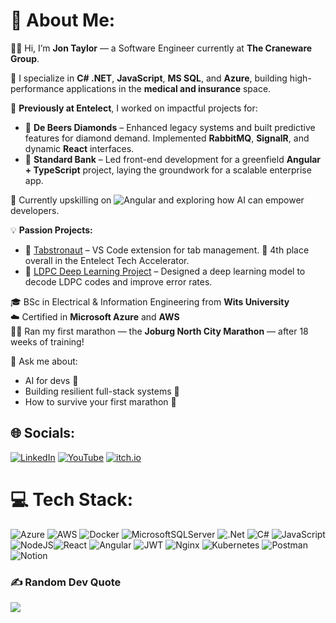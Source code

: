 # 💫 About Me:

👋🏻 Hi, I’m **Jon Taylor** — a Software Engineer currently at **The Craneware Group**.

🧠 I specialize in **C# .NET**, **JavaScript**, **MS SQL**, and **Azure**, building high-performance applications in the **medical and insurance** space.

💼 **Previously at Entelect**, I worked on impactful projects for:
- 💎 **De Beers Diamonds** – Enhanced legacy systems and built predictive features for diamond demand. Implemented **RabbitMQ**, **SignalR**, and dynamic **React** interfaces.
- 🏦 **Standard Bank** – Led front-end development for a greenfield **Angular + TypeScript** project, laying the groundwork for a scalable enterprise app.

🌱 Currently upskilling on ![Angular](https://img.shields.io/badge/Angular-DD0031?style=for-the-badge&logo=angular&logoColor=white) and exploring how AI can empower developers.

💡 **Passion Projects:**
- 🚀 [Tabstronaut](https://github.com/jhhtaylor/tabstronaut) – VS Code extension for tab management. 🥇 4th place overall in the Entelect Tech Accelerator.
- 🤖 [LDPC Deep Learning Project](https://drive.google.com/file/d/164qCd-4T5nT_fK7WOB7VX9Pg-xsBQGyI/view) – Designed a deep learning model to decode LDPC codes and improve error rates.

🎓 BSc in Electrical & Information Engineering from **Wits University**  
☁️ Certified in **Microsoft Azure** and **AWS**  
🏃‍♂️ Ran my first marathon — the **Joburg North City Marathon** — after 18 weeks of training!

💬 Ask me about:
- AI for devs 🤖
- Building resilient full-stack systems 🔧
- How to survive your first marathon 🏁

## 🌐 Socials:
[![LinkedIn](https://img.shields.io/badge/LinkedIn-%230077B5.svg?logo=linkedin&logoColor=white)](https://linkedin.com/in/jhhtaylor) [![YouTube](https://img.shields.io/badge/YouTube-%23FF0000.svg?logo=YouTube&logoColor=white)](https://youtube.com/@jhhtaylor) [![itch.io](https://img.shields.io/badge/itch.io-%23FA5C5C.svg?logo=itch.io&logoColor=white)](https://eminencegrise.itch.io/)

# 💻 Tech Stack:
![Azure](https://img.shields.io/badge/azure-%230072C6.svg?style=for-the-badge&logo=azure-devops&logoColor=white) ![AWS](https://img.shields.io/badge/AWS-%23FF9900.svg?style=for-the-badge&logo=amazon-aws&logoColor=white) ![Docker](https://img.shields.io/badge/docker-%230db7ed.svg?style=for-the-badge&logo=docker&logoColor=white) ![MicrosoftSQLServer](https://img.shields.io/badge/Microsoft%20SQL%20Sever-CC2927?style=for-the-badge&logo=microsoft%20sql%20server&logoColor=white) ![.Net](https://img.shields.io/badge/.NET-5C2D91?style=for-the-badge&logo=.net&logoColor=white) ![C#](https://img.shields.io/badge/c%23-%23239120.svg?style=for-the-badge&logo=c-sharp&logoColor=white) ![JavaScript](https://img.shields.io/badge/javascript-%23323330.svg?style=for-the-badge&logo=javascript&logoColor=%23F7DF1E) ![NodeJS](https://img.shields.io/badge/node.js-6DA55F?style=for-the-badge&logo=node.js&logoColor=white)![React](https://img.shields.io/badge/react-%2320232a.svg?style=for-the-badge&logo=react&logoColor=%2361DAFB) ![Angular](https://img.shields.io/badge/Angular-DD0031?style=for-the-badge&logo=angular&logoColor=white)
 ![JWT](https://img.shields.io/badge/JWT-black?style=for-the-badge&logo=JSON%20web%20tokens) ![Nginx](https://img.shields.io/badge/nginx-%23009639.svg?style=for-the-badge&logo=nginx&logoColor=white) ![Kubernetes](https://img.shields.io/badge/kubernetes-%23326ce5.svg?style=for-the-badge&logo=kubernetes&logoColor=white) ![Postman](https://img.shields.io/badge/Postman-FF6C37?style=for-the-badge&logo=postman&logoColor=white) ![Notion](https://img.shields.io/badge/Notion-%23000000.svg?style=for-the-badge&logo=notion&logoColor=white) 

### ✍️ Random Dev Quote
![](https://quotes-github-readme.vercel.app/api?type=horizontal&theme=radical)

<!-- Proudly created with GPRM ( https://gprm.itsvg.in ) -->
